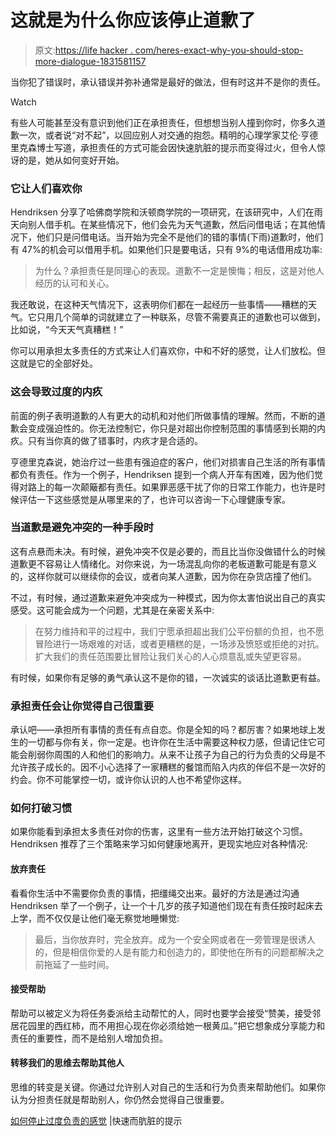 # 这就是为什么你应该停止道歉了

> 原文:[https://life hacker . com/heres-exact-why-you-should-stop-more-dialogue-1831581157](https://lifehacker.com/heres-exactly-why-you-should-stop-apologizing-so-much-1831581157)

当你犯了错误时，承认错误并弥补通常是最好的做法，但有时这并不是你的责任。

Watch

有些人可能甚至没有意识到他们正在承担责任，但想想当别人撞到你时，你多久道歉一次，或者说“对不起”，以回应别人对交通的抱怨。精明的心理学家艾伦·亨德里克森博士写道，承担责任的方式可能会因快速肮脏的提示而变得过火，但令人惊讶的是，她从如何变好开始。

### 它让人们喜欢你

Hendriksen 分享了哈佛商学院和沃顿商学院的一项研究，在该研究中，人们在雨天向别人借手机。在某些情况下，他们会先为天气道歉，然后问借电话；在其他情况下，他们只是问借电话。当开始为完全不是他们的错的事情(下雨)道歉时，他们有 47%的机会可以借用手机。如果他们只是要电话，只有 9%的电话借用成功率:

> 为什么？承担责任是同理心的表现。道歉不一定是懊悔；相反，这是对他人经历的认可和关心。

我还敢说，在这种天气情况下，这表明你们都在一起经历一些事情——糟糕的天气。它只用几个简单的词就建立了一种联系，尽管不需要真正的道歉也可以做到，比如说，“今天天气真糟糕！”

你可以用承担太多责任的方式来让人们喜欢你，中和不好的感觉，让人们放松。但这就是它的全部好处。

### 这会导致过度的内疚

前面的例子表明道歉的人有更大的动机和对他们所做事情的理解。然而，不断的道歉会变成强迫性的。你无法控制它，你只是对超出你控制范围的事情感到长期的内疚。只有当你真的做了错事时，内疚才是合适的。

亨德里克森说，她治疗过一些患有强迫症的客户，他们对损害自己生活的所有事情都负有责任。作为一个例子，Hendriksen 提到一个病人开车有困难，因为他们觉得对路上的每一次颠簸都有责任。如果罪恶感干扰了你的日常工作能力，也许是时候评估一下这些感觉是从哪里来的了，也许可以咨询一下心理健康专家。

### 当道歉是避免冲突的一种手段时

这有点悬而未决。有时候，避免冲突不仅是必要的，而且比当你没做错什么的时候道歉更不容易让人情绪化。对你来说，为一场混乱向你的老板道歉可能是有意义的，这样你就可以继续你的会议，或者向某人道歉，因为你在杂货店撞了他们。

不过，有时候，通过道歉来避免冲突成为一种模式，因为你太害怕说出自己的真实感受。这可能会成为一个问题，尤其是在亲密关系中:

> 在努力维持和平的过程中，我们宁愿承担超出我们公平份额的负担，也不愿冒险进行一场艰难的对话，或者更糟糕的是，一场涉及愤怒或拒绝的对抗。扩大我们的责任范围要比冒险让我们关心的人心烦意乱或失望更容易。

有时候，如果你有足够的勇气承认这不是你的错，一次诚实的谈话比道歉更有益。

### 承担责任会让你觉得自己很重要

承认吧——承担所有事情的责任有点自恋。你是全知的吗？都厉害？如果地球上发生的一切都与你有关，你一定是。也许你在生活中需要这种权力感，但请记住它可能会削弱你周围的人和他们的影响力。从来不让孩子为自己的行为负责的父母是不允许孩子成长的。因不小心选择了一家糟糕的餐馆而陷入内疚的伴侣不是一次好的约会。你不可能掌控一切，或许你认识的人也不希望你这样。

### 如何打破习惯

如果你能看到承担太多责任对你的伤害，这里有一些方法开始打破这个习惯。Hendriksen 推荐了三个策略来学习如何健康地离开，更现实地应对各种情况:

#### 放弃责任

看看你生活中不需要你负责的事情，把缰绳交出来。最好的方法是通过沟通 Hendriksen 举了一个例子，让一个十几岁的孩子知道他们现在有责任按时起床去上学，而不仅仅是让他们毫无察觉地睡懒觉:

> 最后，当你放弃时，完全放弃。成为一个安全网或者在一旁管理是很诱人的，但是相信你爱的人是有能力和创造力的，即使他在所有的问题都解决之前拖延了一些时间。

#### 接受帮助

帮助可以被定义为将任务委派给主动帮忙的人，同时也要学会接受“赞美，接受邻居花园里的西红柿，而不用担心现在你必须给她一根黄瓜。”把它想象成分享能力和责任的重要性，而不是给别人增加负担。

#### 转移我们的思维去帮助其他人

思维的转变是关键。你通过允许别人对自己的生活和行为负责来帮助他们。如果你认为分担责任就是帮助别人，你仍然会觉得自己很重要。

[如何停止过度负责的感觉](https://www.quickanddirtytips.com/health-fitness/mental-health/how-to-stop-feeling-overly-responsible?utm_source=sciam&utm_campaign=sciam) |快速而肮脏的提示
